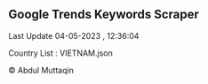 

## Google Trends Keywords Scraper 
 
Last Update 04-05-2023 , 12:36:04

Country List :
VIETNAM.json



© Abdul Muttaqin 
